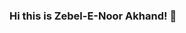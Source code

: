 ### Hi this is Zebel-E-Noor Akhand! 👋

<!--
**zebelakhand/zebelakhand** is a ✨ _special_ ✨ repository because its `README.md` (this file) appears on your GitHub profile.


- ⭐ Aspiring SQA Engineer
- 🎓 CSE Graduate of BRAC Univeristy
- 💬 Former Technical Content Writer at Cleinsight
- 💬 Former Head of Publication and Research at International Association of Business Communicators | BRAC University
- 📫 How to reach me: zeb.akhand@gmail.com
- 👩‍🔬 "A result-oriented individual with a knack for problem-solving. Motivated learner, striving to work in Software Quality Assurance and play a pivotal role in developing quality, innovative and pioneering software applications."
-->
